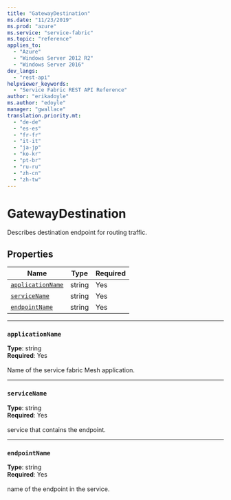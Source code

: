```yaml
---
title: "GatewayDestination"
ms.date: "11/23/2019"
ms.prod: "azure"
ms.service: "service-fabric"
ms.topic: "reference"
applies_to: 
  - "Azure"
  - "Windows Server 2012 R2"
  - "Windows Server 2016"
dev_langs: 
  - "rest-api"
helpviewer_keywords: 
  - "Service Fabric REST API Reference"
author: "erikadoyle"
ms.author: "edoyle"
manager: "gwallace"
translation.priority.mt: 
  - "de-de"
  - "es-es"
  - "fr-fr"
  - "it-it"
  - "ja-jp"
  - "ko-kr"
  - "pt-br"
  - "ru-ru"
  - "zh-cn"
  - "zh-tw"
---
```

# GatewayDestination

Describes destination endpoint for routing traffic.

## Properties
| Name | Type | Required |
| --- | --- | --- |
| [`applicationName`](#applicationname) | string | Yes |
| [`serviceName`](#servicename) | string | Yes |
| [`endpointName`](#endpointname) | string | Yes |

____
### `applicationName`
__Type__: string <br/>
__Required__: Yes<br/>
<br/>
Name of the service fabric Mesh application.

____
### `serviceName`
__Type__: string <br/>
__Required__: Yes<br/>
<br/>
service that contains the endpoint.

____
### `endpointName`
__Type__: string <br/>
__Required__: Yes<br/>
<br/>
name of the endpoint in the service.
